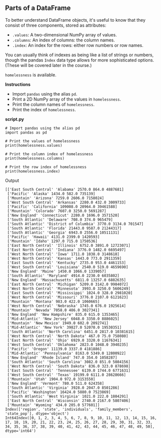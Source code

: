 ## Parts of a DataFrame

To better understand DataFrame objects, it's useful to know that they consist of three components, stored as attributes:
* `.values`: A two-dimensional NumPy array of values.
* `.columns`: An index of columns: the column names.
* `.index`: An index for the rows: either row numbers or row names.

You can usually think of indexes as being like a list of strings or numbers, though the pandas `Index` data type allows for more sophisticated options. (These will be covered later in the course.)

`homelessness` is available.

**Instructions**
* Import `pandas` using the alias `pd`.
* Print a 2D NumPy array of the values in `homelessness`.
* Print the column names of `homelessness`.
* Print the index of `homelessness`.


**script.py**
```
# Import pandas using the alias pd
import pandas as pd

# Print the values of homelessness
print(homelessness.values)

# Print the column index of homelessness
print(homelessness.columns)

# Print the row index of homelessness
print(homelessness.index)
```

Output
```
[['East South Central' 'Alabama' 2570.0 864.0 4887681]
 ['Pacific' 'Alaska' 1434.0 582.0 735139]
 ['Mountain' 'Arizona' 7259.0 2606.0 7158024]
 ['West South Central' 'Arkansas' 2280.0 432.0 3009733]
 ['Pacific' 'California' 109008.0 20964.0 39461588]
 ['Mountain' 'Colorado' 7607.0 3250.0 5691287]
 ['New England' 'Connecticut' 2280.0 1696.0 3571520]
 ['South Atlantic' 'Delaware' 708.0 374.0 965479]
 ['South Atlantic' 'District of Columbia' 3770.0 3134.0 701547]
 ['South Atlantic' 'Florida' 21443.0 9587.0 21244317]
 ['South Atlantic' 'Georgia' 6943.0 2556.0 10511131]
 ['Pacific' 'Hawaii' 4131.0 2399.0 1420593]
 ['Mountain' 'Idaho' 1297.0 715.0 1750536]
 ['East North Central' 'Illinois' 6752.0 3891.0 12723071]
 ['East North Central' 'Indiana' 3776.0 1482.0 6695497]
 ['West North Central' 'Iowa' 1711.0 1038.0 3148618]
 ['West North Central' 'Kansas' 1443.0 773.0 2911359]
 ['East South Central' 'Kentucky' 2735.0 953.0 4461153]
 ['West South Central' 'Louisiana' 2540.0 519.0 4659690]
 ['New England' 'Maine' 1450.0 1066.0 1339057]
 ['South Atlantic' 'Maryland' 4914.0 2230.0 6035802]
 ['New England' 'Massachusetts' 6811.0 13257.0 6882635]
 ['East North Central' 'Michigan' 5209.0 3142.0 9984072]
 ['West North Central' 'Minnesota' 3993.0 3250.0 5606249]
 ['East South Central' 'Mississippi' 1024.0 328.0 2981020]
 ['West North Central' 'Missouri' 3776.0 2107.0 6121623]
 ['Mountain' 'Montana' 983.0 422.0 1060665]
 ['West North Central' 'Nebraska' 1745.0 676.0 1925614]
 ['Mountain' 'Nevada' 7058.0 486.0 3027341]
 ['New England' 'New Hampshire' 835.0 615.0 1353465]
 ['Mid-Atlantic' 'New Jersey' 6048.0 3350.0 8886025]
 ['Mountain' 'New Mexico' 1949.0 602.0 2092741]
 ['Mid-Atlantic' 'New York' 39827.0 52070.0 19530351]
 ['South Atlantic' 'North Carolina' 6451.0 2817.0 10381615]
 ['West North Central' 'North Dakota' 467.0 75.0 758080]
 ['East North Central' 'Ohio' 6929.0 3320.0 11676341]
 ['West South Central' 'Oklahoma' 2823.0 1048.0 3940235]
 ['Pacific' 'Oregon' 11139.0 3337.0 4181886]
 ['Mid-Atlantic' 'Pennsylvania' 8163.0 5349.0 12800922]
 ['New England' 'Rhode Island' 747.0 354.0 1058287]
 ['South Atlantic' 'South Carolina' 3082.0 851.0 5084156]
 ['West North Central' 'South Dakota' 836.0 323.0 878698]
 ['East South Central' 'Tennessee' 6139.0 1744.0 6771631]
 ['West South Central' 'Texas' 19199.0 6111.0 28628666]
 ['Mountain' 'Utah' 1904.0 972.0 3153550]
 ['New England' 'Vermont' 780.0 511.0 624358]
 ['South Atlantic' 'Virginia' 3928.0 2047.0 8501286]
 ['Pacific' 'Washington' 16424.0 5880.0 7523869]
 ['South Atlantic' 'West Virginia' 1021.0 222.0 1804291]
 ['East North Central' 'Wisconsin' 2740.0 2167.0 5807406]
 ['Mountain' 'Wyoming' 434.0 205.0 577601]]
Index(['region', 'state', 'individuals', 'family_members', 'state_pop'], dtype='object')
Int64Index([0, 1, 2, 3, 4, 5, 6, 7, 8, 9, 10, 11, 12, 13, 14, 15, 16, 17, 18, 19, 20, 21, 22, 23, 24, 25, 26, 27, 28, 29, 30, 31, 32, 33, 34, 35, 36, 37, 38, 39, 40, 41, 42, 43, 44, 45, 46, 47, 48, 49, 50], dtype='int64')
```